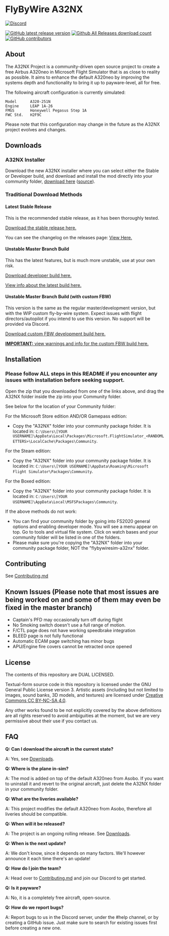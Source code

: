 # FlyByWire A32NX

[![Discord](https://img.shields.io/discord/738864299392630914.svg?label=&logo=discord&logoColor=ffffff&color=7389D8&labelColor=6A7EC2)](https://discord.gg/UjzuHMU)

[![GitHub latest release version](https://img.shields.io/github/v/release/flybywiresim/a32nx.svg?style=flat)](https://github.com/flybywiresim/a32nx/releases/latest)
[![Github All Releases download count](https://img.shields.io/github/downloads/flybywiresim/a32nx/total.svg?style=flat)](https://github.com/flybywiresim/a32nx/releases/latest)
[![GitHub contributors](https://img.shields.io/github/contributors/flybywiresim/a32nx.svg?style=flat)](https://github.com/flybywiresim/a32nx/graphs/contributors)

## About

The A32NX Project is a community-driven open source project to create a free Airbus A320neo in Microsoft Flight Simulator that is as close to reality as possible. It aims to enhance the default A320neo by improving the systems depth and functionality to bring it up to payware-level, all for free.

The following aircraft configuration is currently simulated:

 ```
 Model      A320-251N
 Engine     LEAP 1A-26
 FMGS       Honeywell Pegasus Step 1A
 FWC Std.   H2F9C
 ```

Please note that this configuration may change in the future as the A32NX project evolves and changes.

## Downloads

### A32NX Installer

Download the new A32NX installer where you can select either the Stable or Developer build, and download and install the mod directly into your community folder, [download here](https://github.com/Externoak/A32NX-installer/releases/latest/download/A32NX_Downloader.zip) ([source](https://github.com/Externoak/A32NX-installer/)).

### Traditional Download Methods

#### Latest Stable Release

This is the recommended stable release, as it has been thoroughly tested.

[Download the stable release here.](https://github.com/flybywiresim/a32nx/releases/latest/download/flybywiresim-a32nx.zip)

You can see the changelog on the releases page: [View Here.](https://github.com/flybywiresim/a32nx/releases)

#### Unstable Master Branch Build

This has the latest features, but is much more unstable, use at your own risk.

[Download developer build here.](https://github.com/flybywiresim/a32nx/releases/download/vmaster/A32NX-master.zip)

[View info about the latest build here.](https://github.com/flybywiresim/a32nx/releases/tag/vmaster)

#### Unstable Master Branch Build (with custom FBW)

This version is the same as the regular master/development version, but with the WIP custom fly-by-wire system. Expect issues with flight directors/autopilot if you intend to use this version. No support will be provided via Discord.

[Download custom FBW development build here.](https://flybywiresim-packages.nyc3.cdn.digitaloceanspaces.com/vmaster-cfbw/A32NX-master-cfbw.zip)

[**IMPORTANT:** view warnings and info for the custom FBW build here.](https://github.com/flybywiresim/a32nx/tree/fbw/docs)

## Installation

### Please follow ALL steps in this README if you encounter any issues with installation before seeking support.

Open the zip that you downloaded from one of the links above, and drag the A32NX folder inside the zip into your Community folder.

See below for the location of your Community folder:

For the Microsoft Store edition AND/OR Gamepass edition:
- Copy the "A32NX" folder into your community package folder. It is located in:
`C:\Users\[YOUR USERNAME]\AppData\Local\Packages\Microsoft.FlightSimulator_<RANDOMLETTERS>\LocalCache\Packages\Community`.

For the Steam edition:
- Copy the "A32NX" folder into your community package folder. It is located in:
`C:\Users\[YOUR USERNAME]\AppData\Roaming\Microsoft Flight Simulator\Packages\Community`.

For the Boxed edition:
- Copy the "A32NX" folder into your community package folder. It is located in:
`C:\Users\[YOUR USERNAME]\AppData\Local\MSFSPackages\Community`.

If the above methods do not work:
- You can find your community folder by going into FS2020 general options and enabling developer mode. You will see a menu appear on top. Go to tools and virtual file system. Click on watch bases and your community folder will be listed in one of the folders.
- Please make sure you're copying the "A32NX" folder into your community package folder, NOT the "flybywiresim-a32nx" folder.

## Contributing

See [Contributing.md](.github/Contributing.md)

## Known Issues (Please note that most issues are being worked on and some of them may even be fixed in the master branch)

- Captain's PFD may occasionally turn off during flight
- No Smoking switch doesn't use a full range of motion.
- F/CTL page does not have working speedbrake integration
- BLEED page is not fully functional
- Automatic ECAM page switching has minor bugs
- APU/Engine fire covers cannot be retracted once opened

## License

The contents of this repository are DUAL LICENSED.

Textual-form source code in this repository is licensed under the GNU General Public License version 3. Artistic assets (including but not limited to images, sound banks, 3D models, and textures) are licensed under [Creative Commons CC BY-NC-SA 4.0](https://creativecommons.org/licenses/by-nc-sa/4.0/).

Any other works found to be not explicitly covered by the above definitions are all rights reserved to avoid ambiguities at the moment, but we are very permissive about their use if you contact us.

## FAQ

**Q: Can I download the aircraft in the current state?**

A: Yes, see [Downloads](#Downloads).

**Q: Where is the plane in-sim?**

A: The mod is added on top of the default A320neo from Asobo. If you want to uninstall it and revert to the original aircraft, just delete the A32NX folder in your community folder.

**Q: What are the liveries available?**

A: This project modifies the default A320neo from Asobo, therefore all liveries should be compatible.

**Q: When will it be released?**

A: The project is an ongoing rolling release. See [Downloads](#Downloads).

**Q: When is the next update?**

A: We don't know, since it depends on many factors. We'll however announce it each time there's an update!

**Q: How do I join the team?**

A: Head over to [Contributing.md](.github/Contributing.md) and join our Discord to get started.

**Q: Is it payware?**

A: No, it is a completely free aircraft, open-source.

**Q: How do we report bugs?**

A: Report bugs to us in the Discord server, under the #help channel, or by creating a GitHub issue. Just make sure to search for existing issues first before creating a new one.
